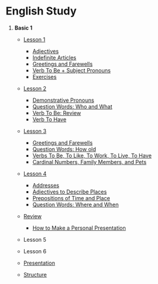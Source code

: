 # English Study

1. **Basic 1**

   - [Lesson 1](https://github.com/alcir-junior-caju/study-english/blob/main/lesson1.md#adjectives)

     - [Adjectives](https://github.com/alcir-junior-caju/study-english/blob/main/lesson1.md#adjectives)
     - [Indefinite Articles](https://github.com/alcir-junior-caju/study-english/blob/main/lesson1.md#indefinite-articles)
     - [Greetings and Farewells](https://github.com/alcir-junior-caju/study-english/blob/main/lesson1.md#greetings-and-farewells)
     - [Verb To Be + Subject Pronouns](https://github.com/alcir-junior-caju/study-english/blob/main/lesson1.md#vern-to-be--subject-pronouns)
     - [Exercises](https://github.com/alcir-junior-caju/study-english/blob/main/lesson1.md#exercises)

   - [Lesson 2](https://github.com/alcir-junior-caju/study-english/blob/main/lesson2.md#demonstrative-pronouns)

     - [Demonstrative Pronouns](https://github.com/alcir-junior-caju/study-english/blob/main/lesson2.md#demonstrative-pronouns)
     - [Question Words: Who and What](https://github.com/alcir-junior-caju/study-english/blob/main/lesson2.md#question-words-who-and-what)
     - [Verb To Be: Review](https://github.com/alcir-junior-caju/study-english/blob/main/lesson2.md#verb-to-be-review)
     - [Verb To Have](https://github.com/alcir-junior-caju/study-english/blob/main/lesson2.md#verb-to-have)

   - [Lesson 3](https://github.com/alcir-junior-caju/study-english/blob/main/lesson3.md#greetings-and-farewells)

     - [Greetings and Farewells](https://github.com/alcir-junior-caju/study-english/blob/main/lesson3.md#greetings-and-farewells)
     - [Question Words: How old](https://github.com/alcir-junior-caju/study-english/blob/main/lesson3.md#question-words-how-old)
     - [Verbs To Be, To Like, To Work, To Live, To Have](https://github.com/alcir-junior-caju/study-english/blob/main/lesson3.md#verbs-to-be-to-like-to-work-to-live-to-have)
     - [Cardinal Numbers, Family Members, and Pets](https://github.com/alcir-junior-caju/study-english/blob/main/lesson3.md#cardinal-numbers-family-members-and-pets)

   - [Lesson 4](https://github.com/alcir-junior-caju/study-english/blob/main/lesson4.md#addresses)

     - [Addresses](https://github.com/alcir-junior-caju/study-english/blob/main/lesson4.md#addresses)
     - [Adjectives to Describe Places](https://github.com/alcir-junior-caju/study-english/blob/main/lesson4.md#adjectives-to-describe-places)
     - [Prepositions of Time and Place](https://github.com/alcir-junior-caju/study-english/blob/main/lesson4.md#prepositions-of-time-and-place)
     - [Question Words: Where and When](https://github.com/alcir-junior-caju/study-english/blob/main/lesson4.md#questions-words-where-and-when)

   - [Review](#)

     - [How to Make a Personal Presentation](#)

   - Lesson 5
   - Lesson 6
   - [Presentation](https://github.com/alcir-junior-caju/study-english/blob/main/presentation.md)
   - [Structure](#)
